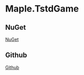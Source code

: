 # Maple.TstdGame

##  NuGet
[NuGet](https://www.nuget.org/profiles/BlackMaple)

## Github
[Github](https://github.com/blackmaple/Maple.MonoGameAssistant)

